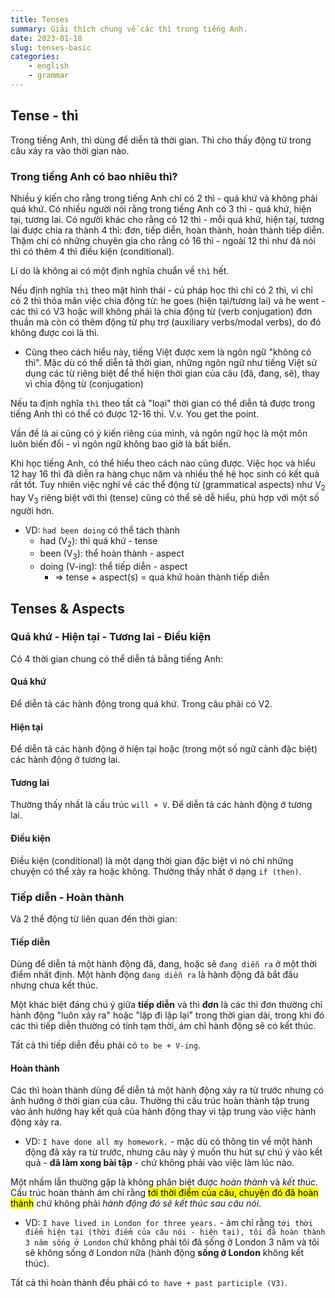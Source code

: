 ```yaml
---
title: Tenses
summary: Giải thích chung về các thì trong tiếng Anh.
date: 2023-01-18
slug: tenses-basic
categories:
    - english
    - grammar
---
```


## Tense - thì

Trong tiếng Anh, thì dùng để diễn tả thời gian. Thì cho thấy động từ trong câu xảy ra vào thời gian nào.

### Trong tiếng Anh có bao nhiêu thì?

Nhiều ý kiến cho rằng trong tiếng Anh chỉ có 2 thì - quá khứ và không phải quá khứ. Có nhiều người nói rằng trong tiếng Anh có 3 thì - quá khứ, hiện tại, tương lai. Có người khác cho rằng có 12 thì - mỗi quá khứ, hiện tại, tương lai được chia ra thành 4 thì: đơn, tiếp diễn, hoàn thành, hoàn thành tiếp diễn. Thậm chí có những chuyên gia cho rằng có 16 thì - ngoài 12 thì như đã nói thì có thêm 4 thì điều kiện (conditional).

Lí do là không ai có một định nghĩa chuẩn về `thì` hết.

Nếu định nghĩa `thì` theo mặt hình thái - cú pháp học thì chỉ có 2 thì, vì chỉ có 2 thì thỏa mãn việc chia động từ: he goes (hiện tại/tương lai) và he went - các thì có V3 hoặc will không phải là chia động từ (verb conjugation) đơn thuần mà còn có thêm động từ phụ trợ (auxiliary verbs/modal verbs), do đó không được coi là thì.

-   Cũng theo cách hiểu này, tiếng Việt được xem là ngôn ngữ "không có thì". Mặc dù có thể diễn tả thời gian, những ngôn ngữ như tiếng Việt sử dụng các từ riêng biệt để thể hiện thời gian của câu (đã, đang, sẽ), thay vì chia động từ (conjugation)

Nếu ta định nghĩa `thì` theo tất cả "loại" thời gian có thể diễn tả được trong tiếng Anh thì có thể có được 12-16 thì. V.v. You get the point.

Vấn đề là ai cũng có ý kiến riêng của mình, và ngôn ngữ học là một môn luôn biến đổi - vì ngôn ngữ không bao giờ là bất biến.

Khi học tiếng Anh, có thể hiểu theo cách nào cũng được. Việc học và hiểu 12 hay 16 thì đã diễn ra hàng chục năm và nhiều thế hệ học sinh có kết quả rất tốt. Tuy nhiên việc nghĩ về các thể động từ (grammatical aspects) như V<sub>2</sub> hay V<sub>3</sub> riêng biệt với thì (tense) cũng có thể sẽ dễ hiểu, phù hợp với một số người hơn.

- VD: `had been doing` có thể tách thành
	- had (V<sub>2</sub>): thì quá khứ - tense
	- been (V<sub>3</sub>): thể hoàn thành - aspect
	- doing (V-ing): thể tiếp diễn - aspect
		- => tense + aspect(s) = quá khứ hoàn thành tiếp diễn

## Tenses & Aspects

### Quá khứ - Hiện tại - Tương lai - Điều kiện

Có 4 thời gian chung có thể diễn tả bằng tiếng Anh:

#### Quá khứ

Để diễn tả các hành động trong quá khứ. Trong câu phải có V2.

#### Hiện tại

Để diễn tả các hành động ở hiện tại hoặc (trong một số ngữ cảnh đặc biệt) các hành động ở tương lai.

#### Tương lai

Thường thấy nhất là cấu trúc `will + V`. Để diễn tả các hành động ở tương lai.

#### Điều kiện

Điều kiện (conditional) là một dạng thời gian đặc biệt vì nó chỉ những chuyện có thể xảy ra hoặc không. Thường thấy nhất ở dạng `if (then)`.

### Tiếp diễn - Hoàn thành

Và 2 thể động từ liên quan đến thời gian:

#### Tiếp diễn

Dùng để diễn tả một hành động đã, đang, hoặc sẽ `đang diễn ra` ở một thời điểm nhất định. Một hành động `đang diễn ra` là hành động đã bắt đầu nhưng chưa kết thúc.

Một khác biệt đáng chú ý giữa **tiếp diễn** và thì **đơn** là các thì đơn thường chỉ hành động "luôn xảy ra" hoặc "lặp đi lặp lại" trong thời gian dài, trong khi đó các thì tiếp diễn thường có tính tạm thời, ám chỉ hành động sẽ có kết thúc.

Tất cả thì tiếp diễn đều phải có `to be + V-ing`.

#### Hoàn thành

Các thì hoàn thành dùng để diễn tả một hành động xảy ra từ trước nhưng có ảnh hưởng ở thời gian của câu. Thường thì cấu trúc hoàn thành tập trung vào ảnh hưởng hay kết quả của hành động thay vì tập trung vào việc hành động xảy ra.

-   VD: `I have done all my homework.` - mặc dù có thông tin về một hành động đã xảy ra từ trước, nhưng câu này ý muốn thu hút sự chú ý vào kết quả - **đã làm xong bài tập** - chứ không phải vào việc làm lúc nào.

Một nhầm lẫn thường gặp là không phân biệt được _hoàn thành_ và _kết thúc_. Cấu trúc hoàn thành ám chỉ rằng <mark>tới thời điểm của câu, chuyện đó đã hoàn thành</mark> chứ không phải _hành động đó sẽ kết thúc sau câu nói_.

-   VD: `I have lived in London for three years.` - ám chỉ rằng `tới thời điểm hiện tại (thời điểm của câu nói - hiện tại), tôi đã hoàn thành 3 năm sống ở London` chứ không phải tôi đã sống ở London 3 năm và tôi sẽ không sống ở London nữa (hành động **sống ở London** không kết thúc).

Tất cả thì hoàn thành đều phải có `to have + past participle (V3)`.
